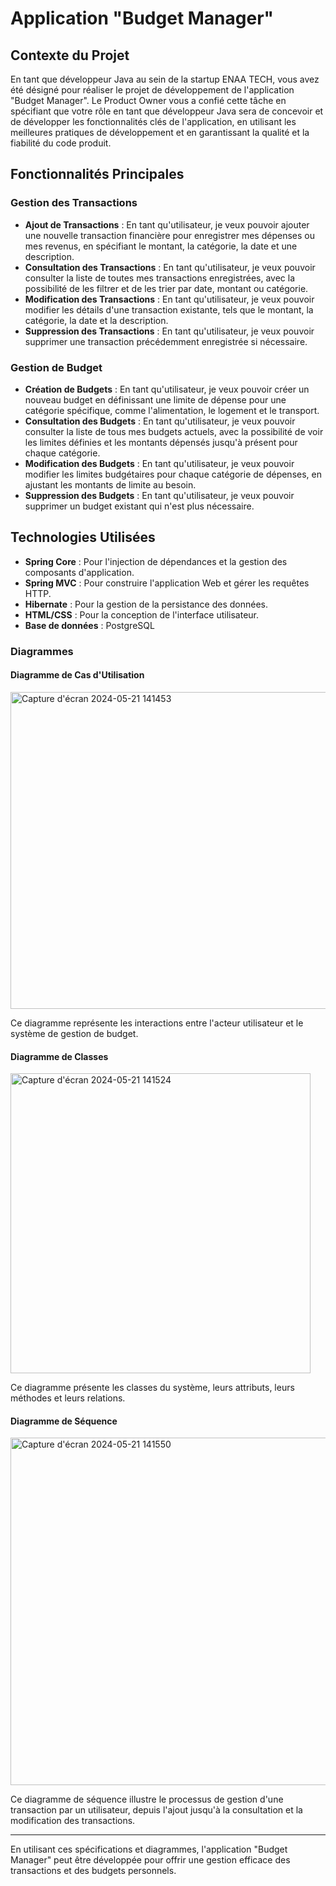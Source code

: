 # Application "Budget Manager"

## Contexte du Projet

En tant que développeur Java au sein de la startup ENAA TECH, vous avez été désigné pour réaliser le projet de développement de l'application "Budget Manager". Le Product Owner vous a confié cette tâche en spécifiant que votre rôle en tant que développeur Java sera de concevoir et de développer les fonctionnalités clés de l'application, en utilisant les meilleures pratiques de développement et en garantissant la qualité et la fiabilité du code produit.

## Fonctionnalités Principales

### Gestion des Transactions

- **Ajout de Transactions** : En tant qu'utilisateur, je veux pouvoir ajouter une nouvelle transaction financière pour enregistrer mes dépenses ou mes revenus, en spécifiant le montant, la catégorie, la date et une description.
- **Consultation des Transactions** : En tant qu'utilisateur, je veux pouvoir consulter la liste de toutes mes transactions enregistrées, avec la possibilité de les filtrer et de les trier par date, montant ou catégorie.
- **Modification des Transactions** : En tant qu'utilisateur, je veux pouvoir modifier les détails d'une transaction existante, tels que le montant, la catégorie, la date et la description.
- **Suppression des Transactions** : En tant qu'utilisateur, je veux pouvoir supprimer une transaction précédemment enregistrée si nécessaire.

### Gestion de Budget

- **Création de Budgets** : En tant qu'utilisateur, je veux pouvoir créer un nouveau budget en définissant une limite de dépense pour une catégorie spécifique, comme l'alimentation, le logement et le transport.
- **Consultation des Budgets** : En tant qu'utilisateur, je veux pouvoir consulter la liste de tous mes budgets actuels, avec la possibilité de voir les limites définies et les montants dépensés jusqu'à présent pour chaque catégorie.
- **Modification des Budgets** : En tant qu'utilisateur, je veux pouvoir modifier les limites budgétaires pour chaque catégorie de dépenses, en ajustant les montants de limite au besoin.
- **Suppression des Budgets** : En tant qu'utilisateur, je veux pouvoir supprimer un budget existant qui n'est plus nécessaire.

## Technologies Utilisées

- **Spring Core** : Pour l'injection de dépendances et la gestion des composants d'application.
- **Spring MVC** : Pour construire l'application Web et gérer les requêtes HTTP.
- **Hibernate** : Pour la gestion de la persistance des données.
- **HTML/CSS** : Pour la conception de l'interface utilisateur.
- **Base de données** : PostgreSQL

### Diagrammes

#### Diagramme de Cas d'Utilisation

<img width="507" alt="Capture d'écran 2024-05-21 141453" src="https://github.com/Zouhayr-BAHOUMI/gestionbudget/assets/155726584/032419ed-85dc-414c-8be2-1d02e1c4a1b7">


Ce diagramme représente les interactions entre l'acteur utilisateur et le système de gestion de budget.

#### Diagramme de Classes

<img width="480" alt="Capture d'écran 2024-05-21 141524" src="https://github.com/Zouhayr-BAHOUMI/gestionbudget/assets/155726584/a4716807-b52d-4f02-9f74-705c3ee47202">

Ce diagramme présente les classes du système, leurs attributs, leurs méthodes et leurs relations.

#### Diagramme de Séquence

<img width="556" alt="Capture d'écran 2024-05-21 141550" src="https://github.com/Zouhayr-BAHOUMI/gestionbudget/assets/155726584/9167be17-f45f-44a1-8d3d-87c97097f90e">

Ce diagramme de séquence illustre le processus de gestion d'une transaction par un utilisateur, depuis l'ajout jusqu'à la consultation et la modification des transactions.

---

En utilisant ces spécifications et diagrammes, l'application "Budget Manager" peut être développée pour offrir une gestion efficace des transactions et des budgets personnels.
